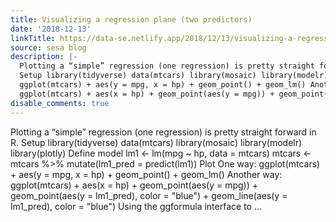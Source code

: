 ```yaml
---
title: Visualizing a regression plane (two predictors)
date: '2018-12-13'
linkTitle: https://data-se.netlify.app/2018/12/13/visualizing-a-regression-plane-two-predictors/
source: sesa blog
description: |-
  Plotting a “simple” regression (one regression) is pretty straight forward in R.
  Setup library(tidyverse) data(mtcars) library(mosaic) library(modelr) library(plotly) Define model lm1 &lt;- lm(mpg ~ hp, data = mtcars) mtcars &lt;- mtcars %&gt;% mutate(lm1_pred = predict(lm1)) Plot One way:
  ggplot(mtcars) + aes(y = mpg, x = hp) + geom_point() + geom_lm() Another way:
  ggplot(mtcars) + aes(x = hp) + geom_point(aes(y = mpg)) + geom_point(aes(y = lm1_pred), color = &quot;blue&quot;) + geom_line(aes(y = lm1_pred), color = &quot;blue&quot;) Using the ggformula interface to ...
disable_comments: true
---
```

Plotting a “simple” regression (one regression) is pretty straight forward in R.
Setup library(tidyverse) data(mtcars) library(mosaic) library(modelr) library(plotly) Define model lm1 &lt;- lm(mpg ~ hp, data = mtcars) mtcars &lt;- mtcars %&gt;% mutate(lm1_pred = predict(lm1)) Plot One way:
ggplot(mtcars) + aes(y = mpg, x = hp) + geom_point() + geom_lm() Another way:
ggplot(mtcars) + aes(x = hp) + geom_point(aes(y = mpg)) + geom_point(aes(y = lm1_pred), color = &quot;blue&quot;) + geom_line(aes(y = lm1_pred), color = &quot;blue&quot;) Using the ggformula interface to ...